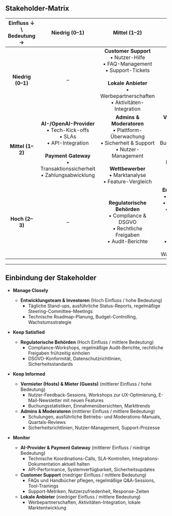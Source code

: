 ## Stakeholder-Matrix

| Einfluss ↓ \ Bedeutung → | Niedrig (0–1) | Mittel (1–2) | Hoch (2–3) |
|:---------------------:|:-------------:|:------------:|:----------:|
| **Niedrig (0–1)** | – | **Customer Support**<br />• Nutzer-Hilfe<br />• FAQ-Management<br />• Support-Tickets<br /><br />**Lokale Anbieter**<br />• Werbepartnerschaften<br />• Aktivitäten-Integration | – |
| **Mittel (1–2)** | **AI-/OpenAI-Provider**<br />• Tech-Kick-offs<br />• SLAs<br />• API-Integration<br /><br />**Payment Gateway**<br />• Transaktionssicherheit<br />• Zahlungsabwicklung | **Admins & Moderatoren**<br />• Plattform-Überwachung<br />• Sicherheit & Support<br />• Nutzer-Management<br /><br />**Wettbewerber**<br />• Marktanalyse<br />• Feature-Vergleich | **Vermieter (Hosts)**<br />• Apartment-Listings<br />• Buchungsverwaltung<br />• Einnahmen<br /><br />**Mieter (Guests)**<br />• Buchungen<br />• Bewertungen<br />• Feedback |
| **Hoch (2–3)** | – | **Regulatorische Behörden**<br />• Compliance & DSGVO<br />• Rechtliche Freigaben<br />• Audit-Berichte | **Entwicklungsteam**<br />• Daily Stand-ups<br />• Scrum-Meetings<br />• Code-Reviews<br /><br />**Investoren**<br />• Steering-Committee<br />• Finanzielle Ziele<br />• Wachstumsstrategie |

---

## Einbindung der Stakeholder

- **Manage Closely**  
  - **Entwicklungsteam & Investoren** (Hoch Einfluss / hohe Bedeutung)  
    - Tägliche Stand-ups, ausführliche Status-Reports, regelmäßige Steering-Committee-Meetings
    - Technische Roadmap-Planung, Budget-Controlling, Wachstumsstrategie

- **Keep Satisfied**  
  - **Regulatorische Behörden** (Hoch Einfluss / mittlere Bedeutung)  
    - Compliance-Workshops, regelmäßige Audit-Berichte, rechtliche Freigaben frühzeitig einholen
    - DSGVO-Konformität, Datenschutzrichtlinien, Sicherheitsstandards

- **Keep Informed**  
  - **Vermieter (Hosts) & Mieter (Guests)** (mittlerer Einfluss / hohe Bedeutung)  
    - Nutzer-Feedback-Sessions, Workshops zur UX-Optimierung, E-Mail-Newsletter mit neuen Features
    - Buchungsstatistiken, Einnahmenübersichten, Markttrends
  - **Admins & Moderatoren** (mittlerer Einfluss / mittlere Bedeutung)  
    - Schulungen, ausführliche Betriebs- und Moderations-Manuals, Quartals-Reviews
    - Sicherheitsrichtlinien, Nutzer-Management, Support-Prozesse

- **Monitor**  
  - **AI-Provider & Payment Gateway** (mittlerer Einfluss / niedrige Bedeutung)  
    - Technische Koordinations-Calls, SLA-Kontrollen, Integrations-Dokumentation aktuell halten
    - API-Performance, Systemverfügbarkeit, Sicherheitsupdates
  - **Customer Support** (niedriger Einfluss / mittlere Bedeutung)  
    - FAQs und Handbücher pflegen, regelmäßige Q&A-Sessions, Tool-Trainings
    - Support-Metriken, Nutzerzufriedenheit, Response-Zeiten
  - **Lokale Anbieter** (niedriger Einfluss / mittlere Bedeutung)
    - Werbepartnerschaften, Aktivitäten-Integration, lokale Marktentwicklung
